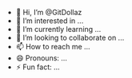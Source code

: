 - 👋 Hi, I’m @GitDollaz
- 👀 I’m interested in ...
- 🌱 I’m currently learning ...
- 💞️ I’m looking to collaborate on ...
- 📫 How to reach me ...
- 😄 Pronouns: ...
- ⚡ Fun fact: ...

<!---
GitDollaz/GitDollaz is a ✨ special ✨ repository because its `README.md` (this file) appears on your GitHub profile.
You can click the Preview link to take a look at your changes.
--->
